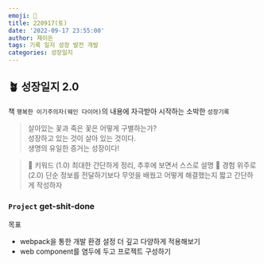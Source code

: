 ```yaml
---
emoji: 🌱
title: 220917(토)
date: '2022-09-17 23:55:00'
author: 제이든
tags: 기록 일지 성장 발전 개발
categories: 성장일지
---
```


## 🪴 성장일지 2.0

책 `행복한 이기주의자(웨인 다이어)`의 내용에 자극받아 시작하는 소박한 `성장기록`

> 살아있는 꽃과 죽은 꽃은 어떻게 구별하는가?<br/>
> 성장하고 있는 것이 살아 있는 것이다.<br/>
> 생명의 유일한 증거는 성장이다!

> 🌳 키워드 (1.0)
> 최대한 간단하게 정리, 추후에 보면서 스스로 설명
> 🍉 경험 위주로 (2.0)
> 단순 정보를 전달하기보다 무엇을 배웠고 어떻게 해결했는지 짧고 간단하게 작성하자

### `Project` get-shit-done

목표

- webpack을 통한 개발 환경 설정 더 깊고 다양하게 적용해보기
- web component를 염두에 두고 프로젝트 구성하기

```toc

```
